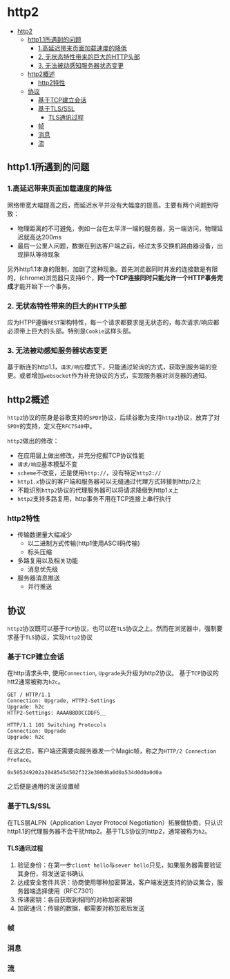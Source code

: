 # http2

- [http2](#http2)
  - [http1.1所遇到的问题](#http11所遇到的问题)
    - [1.高延迟带来页面加载速度的降低](#1高延迟带来页面加载速度的降低)
    - [2. 无状态特性带来的巨大的HTTP头部](#2-无状态特性带来的巨大的http头部)
    - [3. 无法被动感知服务器状态变更](#3-无法被动感知服务器状态变更)
  - [http2概述](#http2概述)
    - [http2特性](#http2特性)
  - [协议](#协议)
    - [基于TCP建立会话](#基于tcp建立会话)
    - [基于TLS/SSL](#基于tlsssl)
      - [TLS通讯过程](#tls通讯过程)
    - [帧](#帧)
    - [消息](#消息)
    - [流](#流)

## http1.1所遇到的问题

### 1.高延迟带来页面加载速度的降低

网络带宽大幅提高之后，而延迟水平并没有大幅度的提高。主要有两个问题到导致：

* 物理距离的不可避免，例如一台在太平洋一端的服务器，另一端访问，物理延迟就高达200ms
* 最后一公里人问题，数据在到达客户端之前，经过太多交换机路由器设备，出现排队等待现象

另外http1.1本身的限制，加剧了这种现象。首先浏览器同时并发的连接数是有限的，(chrome)浏览器只支持6个，**同一个TCP连接同时只能允许一个HTTP事务完成**才能开始下一个事务。

### 2. 无状态特性带来的巨大的HTTP头部

应为HTPP遵循`REST`架构特性，每一个请求都要求是无状态的，每次请求/响应都必须带上巨大的头部。特别是`Cookie`这样头部。

### 3. 无法被动感知服务器状态变更

基于断连的http1.1，`请求/响应`模式下，只能通过轮询的方式，获取到服务端的变更。或者增加`websocket`作为补充协议的方式，实现服务器对浏览器的通知。

## http2概述

`http2`协议的前身是谷歌支持的`SPDY`协议，后续谷歌为支持`http2`协议，放弃了对`SPDY`的支持，定义在`RFC7540`中。

`http2`做出的修改：

* 在应用层上做出修改，并充分挖掘TCP协议性能
* `请求/响应`基本模型不变
* `scheme`不改变，还是使用`http://`，没有特定`http2://`
* `http1.x`协议的客户端和服务器可以无缝通过代理方式转接到http/2上
* 不能识别`http2`协议的代理服务器可以将请求降级到http1.x上
* `http2`支持多路复用，http事务不用在TCP连接上串行执行

### http2特性

* 传输数据量大幅减少
    - 以二进制方式传输(http1使用ASCII码传输)
    - 标头压缩
* 多路复用以及相关功能
    - 消息优先级
* 服务器消息推送
    - 并行推送

## 协议

`http2`协议既可以基于`TCP`协议，也可以在`TLS`协议之上。然而在浏览器中，强制要求基于`TLS`协议，实现`http2`协议


### 基于TCP建立会话

在http请求头中, 使用`Connection`, `Upgrade`头升级为http2协议。 基于`TCP`协议的htt2通常被称为`h2c`。

```http
GET / HTTP/1.1
Connection: Upgrade, HTTP2-Settings
Upgrade: h2c
HTTP2-Settings: AAAABBDDCCDDFS__

HTTP/1.1 101 Switching Protocols
Connection: Upgrade
Upgrade: h2c
```

在这之后，客户端还需要向服务器发一个Magic帧，称之为`HTTP/2 Connection Preface`。

```
0x505249202a20485454502f322e300d0a0d0a534d0d0a0d0a
```

之后便是通用的发送设置帧

### 基于TLS/SSL

在TLS层ALPN（Application Layer Protocol Negotiation）拓展做协商，只认识http1.1的代理服务器不会干扰http2。基于TLS协议的http2，通常被称为`h2`。

#### TLS通讯过程

1. 验证身份：在第一步`client hello`与`sever hello`只见，如果服务器需要验证其身份，将发送证书确认
2. 达成安全套件共识：协商使用哪种加密算法，客户端发送支持的协议集合，服务器端选择使用（RFC7301）
3. 传递密钥：各自获取到相同的对称加密密钥
4. 加密通讯：传输的数据，都需要对称加密后发送

### 帧

### 消息

### 流